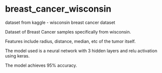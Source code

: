 # breast_cancer_wisconsin
dataset from kaggle - wisconsin breast cancer dataset

Dataset of Breast Cancer samples specifically from wisconsin.

Features include radius, distance, median, etc of the tumor itself.  

The model used is a neural network with 3 hidden layers and relu activation using keras. 

The model achieves 95% accuracy. 
